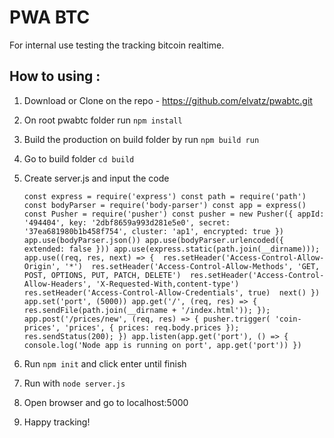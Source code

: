 # PWA BTC
For internal use testing the tracking bitcoin realtime.

## How to using :
1. Download or Clone on the repo - https://github.com/elvatz/pwabtc.git
2. On root pwabtc folder run `npm install`
3. Build the production on build folder by run `npm build run`
4. Go to build folder `cd build`
5. Create server.js and input the code

   `const express = require('express')
    const path = require('path')
    const bodyParser = require('body-parser')
    const app = express()
    const Pusher = require('pusher')
    const pusher = new Pusher({
        appId: '494404',
        key: '2dbf8659a993d281e5e0',
        secret: '37ea681980b1b458f754',
        cluster: 'ap1',
        encrypted: true
    })
    app.use(bodyParser.json())
    app.use(bodyParser.urlencoded({ extended: false }))
    app.use(express.static(path.join(__dirname)));
    app.use((req, res, next) => { 
        res.setHeader('Access-Control-Allow-Origin', '*') 
        res.setHeader('Access-Control-Allow-Methods', 'GET, POST, OPTIONS, PUT, PATCH, DELETE') 
        res.setHeader('Access-Control-Allow-Headers', 'X-Requested-With,content-type') 
        res.setHeader('Access-Control-Allow-Credentials', true) 
        next()
    })
    app.set('port', (5000))
    app.get('/', (req, res) => {
        res.sendFile(path.join(__dirname + '/index.html'));
    });
    app.post('/prices/new', (req, res) => {
        pusher.trigger( 'coin-prices', 'prices', {
            prices: req.body.prices
        });
        res.sendStatus(200);
    })
    app.listen(app.get('port'), () => {
        console.log('Node app is running on port', app.get('port'))
    })`
  6. Run `npm init` and click enter until finish
  7. Run with `node server.js` 
  8. Open browser and go to localhost:5000
  9. Happy tracking!
